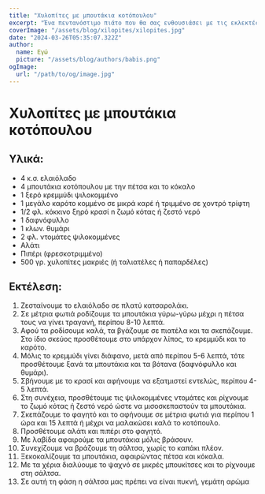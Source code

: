 ```yaml
---
title: "Χυλοπίτες με μπουτάκια κοτόπουλου"
excerpt: "Ένα πεντανόστιμο πιάτο που θα σας ενθουσιάσει με τις εκλεκτές γεύσεις του!"
coverImage: "/assets/blog/xilopites/xilopites.jpg"
date: "2024-03-26T05:35:07.322Z"
author:
  name: Εγώ
  picture: "/assets/blog/authors/babis.png"
ogImage:
  url: "/path/to/og/image.jpg"
---
```


# Χυλοπίτες με μπουτάκια κοτόπουλου

## Υλικά:
- 4 κ.σ. ελαιόλαδο
- 4 μπουτάκια κοτόπουλου με την πέτσα και το κόκαλο
- 1 ξερό κρεμμύδι ψιλοκομμένο
- 1 μεγάλο καρότο κομμένο σε μικρά καρέ ή τριμμένο σε χοντρό τρίφτη
- 1/2 φλ. κόκκινο ξηρό κρασί n ζωμό κότας ή ζεστό νερό
- 1 δαφνόφυλλο
- 1 κλων. θυμάρι
- 2 φλ. ντομάτες ψιλοκομμένες
- Αλάτι
- Πιπέρι (φρεσκοτριμμένο)
- 500 γρ. χυλοπίτες μακριές (ή ταλιατέλες ή παπαρδέλες)

## Εκτέλεση:
1. Ζεσταίνουμε το ελαιόλαδο σε πλατύ κατσαρολάκι.
2. Σε μέτρια φωτιά ροδίζουμε τα μπουτάκια γύρω-γύρω μέχρι η πέτσα τους να γίνει τραγανή, περίπου 8-10 λεπτά.
3. Αφού τα ροδίσουμε καλά, τα βγάζουμε σε πιατέλα και τα σκεπάζουμε. Στο ίδιο σκεύος προσθέτουμε στο υπάρχον λίπος, το κρεμμύδι και το καρότο.
4. Μόλις το κρεμμύδι γίνει διάφανο, μετά από περίπου 5-6 λεπτά, τότε προσθέτουμε ξανά τα μπουτάκια και τα βότανα (δαφνόφυλλο και θυμάρι).
5. Σβήνουμε με το κρασί και αφήνουμε να εξατμιστεί εντελώς, περίπου 4-5 λεπτά.
6. Στη συνέχεια, προσθέτουμε τις ψιλοκομμένες ντομάτες και ρίχνουμε το ζωμό κότας ή ζεστό νερό ώστε να μισοσκεπαστούν τα μπουτάκια.
7. Σκεπάζουμε το φαγητό και το αφήνουμε σε μέτρια φωτιά για περίπου 1 ώρα και 15 λεπτά ή μέχρι να μαλακώσει καλά το κοτόπουλο.
8. Προσθέτουμε αλάτι και πιπέρι στο φαγητό.
9. Με λαβίδα αφαιρούμε τα μπουτάκια μόλις βράσουν.
10. Συνεχίζουμε να βράζουμε τη σάλτσα, χωρίς το καπάκι πλέον.
11. Ξεκοκαλίζουμε τα μπουτάκια, αφαιρώντας πέτσα και κόκαλα.
12. Με τα χέρια διαλύουμε το ψαχνό σε μικρές μπουκίτσες και το ρίχνουμε στη σάλτσα.
13. Σε αυτή τη φάση η σάλτσα μας πρέπει να είναι πυκνή, γεμάτη αρώμα
